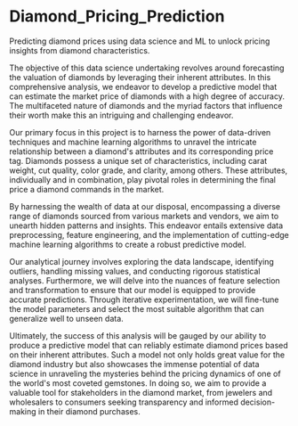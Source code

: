 # Diamond_Pricing_Prediction
Predicting diamond prices using data science and ML to unlock pricing insights from diamond characteristics.

The objective of this data science undertaking revolves around forecasting the valuation of diamonds by leveraging their inherent attributes. In this comprehensive analysis, we endeavor to develop a predictive model that can estimate the market price of diamonds with a high degree of accuracy. The multifaceted nature of diamonds and the myriad factors that influence their worth make this an intriguing and challenging endeavor.

Our primary focus in this project is to harness the power of data-driven techniques and machine learning algorithms to unravel the intricate relationship between a diamond's attributes and its corresponding price tag. Diamonds possess a unique set of characteristics, including carat weight, cut quality, color grade, and clarity, among others. These attributes, individually and in combination, play pivotal roles in determining the final price a diamond commands in the market.

By harnessing the wealth of data at our disposal, encompassing a diverse range of diamonds sourced from various markets and vendors, we aim to unearth hidden patterns and insights. This endeavor entails extensive data preprocessing, feature engineering, and the implementation of cutting-edge machine learning algorithms to create a robust predictive model.

Our analytical journey involves exploring the data landscape, identifying outliers, handling missing values, and conducting rigorous statistical analyses. Furthermore, we will delve into the nuances of feature selection and transformation to ensure that our model is equipped to provide accurate predictions. Through iterative experimentation, we will fine-tune the model parameters and select the most suitable algorithm that can generalize well to unseen data.

Ultimately, the success of this analysis will be gauged by our ability to produce a predictive model that can reliably estimate diamond prices based on their inherent attributes. Such a model not only holds great value for the diamond industry but also showcases the immense potential of data science in unraveling the mysteries behind the pricing dynamics of one of the world's most coveted gemstones. In doing so, we aim to provide a valuable tool for stakeholders in the diamond market, from jewelers and wholesalers to consumers seeking transparency and informed decision-making in their diamond purchases.
